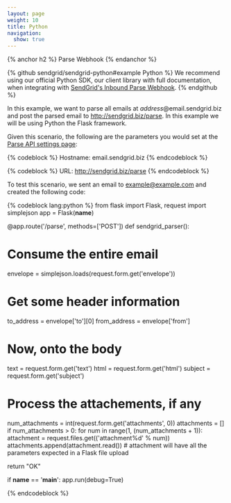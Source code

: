 ```yaml
---
layout: page
weight: 10
title: Python
navigation:
  show: true
---
```


{% anchor h2 %}
Parse Webhook
{% endanchor %}

{% github sendgrid/sendgrid-python#example Python %}
We recommend using our official Python SDK, our client library with full documentation, when integrating with <a href="https://github.com/sendgrid/sendgrid-python/tree/master/sendgrid/helpers/inbound">SendGrid's Inbound Parse Webhook</a>.
{% endgithub %}

In this example, we want to parse all emails at *address*@email.sendgrid.biz and post the parsed email to http://sendgrid.biz/parse. In this example we will be using Python the Flask framework.

Given this scenario, the following are the parameters you would set at the [Parse API settings page]({{site.site_url}}/developer/reply):

{% codeblock %}
Hostname: email.sendgrid.biz
{% endcodeblock %}

{% codeblock %}
URL: http://sendgrid.biz/parse
{% endcodeblock %}

  To test this scenario, we sent an email to example@example.com and created the following code:

{% codeblock lang:python %}
from flask import Flask, request
import simplejson
app = Flask(__name__)

@app.route('/parse', methods=['POST'])
def sendgrid_parser():
  # Consume the entire email
  envelope = simplejson.loads(request.form.get('envelope'))

  # Get some header information
  to_address = envelope['to'][0]
  from_address = envelope['from']

  # Now, onto the body
  text = request.form.get('text')
  html = request.form.get('html')
  subject = request.form.get('subject')

  # Process the attachements, if any
  num_attachments = int(request.form.get('attachments', 0))
  attachments = []
  if num_attachments > 0:
    for num in range(1, (num_attachments + 1)):
      attachment = request.files.get(('attachment%d' % num))
      attachments.append(attachment.read())
      # attachment will have all the parameters expected in a Flask file upload

  return "OK"

if __name__ == '__main__':
    app.run(debug=True)

{% endcodeblock %}
